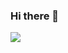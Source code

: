 ### Hi there 👋

<img src="https://img.shields.io/badge/JS-#F7DF1E?style=for-the-badge&logo=jss&logoColor=JS">
<!--
**Samdasoo1076/Samdasoo1076** is a ✨ _special_ ✨ repository because its `README.md` (this file) appears on your GitHub profile.

Here are some ideas to get you started:

- 🔭 I’m currently working on ...
- 🌱 I’m currently learning ...
- 👯 I’m looking to collaborate on ...
- 🤔 I’m looking for help with ...
- 💬 Ask me about ...
- 📫 How to reach me: ...
- 😄 Pronouns: ...
- ⚡ Fun fact: ...
-->

![Anurag's GitHub stats](https://github-readme-stats.vercel.app/api?username=Samdasoo1076&show_icons=true&theme=radical)
